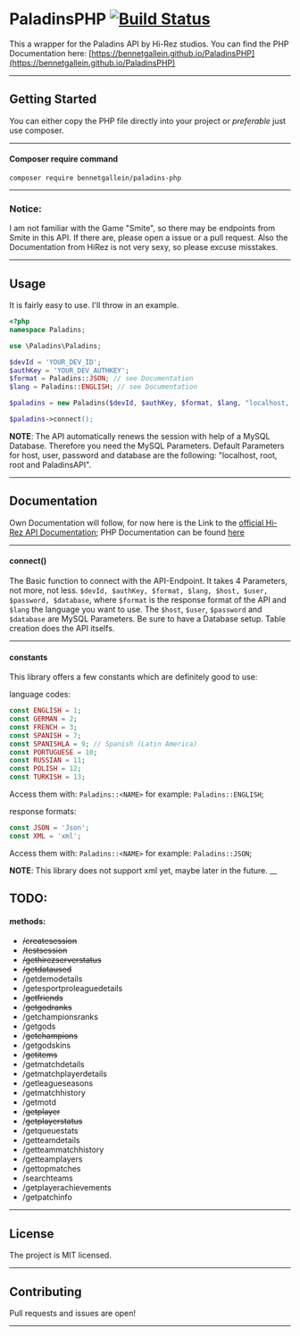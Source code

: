 # PaladinsPHP [![Build Status](https://travis-ci.org/bennetgallein/PaladinsPHP.svg?branch=master)](https://travis-ci.org/bennetgallein/PaladinsPHP)

This a wrapper for the Paladins API by Hi-Rez studios.
You can find the PHP Documentation here: [https://bennetgallein.github.io/PaladinsPHP](https://bennetgallein.github.io/PaladinsPHP)
___
## Getting Started

You can either copy the PHP file directly into your project or _preferable_ just use composer.
___
#### Composer require command
`composer require bennetgallein/paladins-php`
___
### Notice:
I am not familiar with the Game "Smite", so there may be endpoints from Smite in this API. If there are, please open a issue or a pull request. Also the Documentation from HiRez is not very sexy, so please excuse misstakes.
___
## Usage

It is fairly easy to use. I'll throw in an example.

```php
<?php
namespace Paladins;

use \Paladins\Paladins;

$devId = 'YOUR_DEV_ID';
$authKey = 'YOUR_DEV_AUTHKEY';
$format = Paladins::JSON; // see Documentation
$lang = Paladins::ENGLISH; // see Documentation

$paladins = new Paladins($devId, $authKey, $format, $lang, "localhost, "root_user", "root_password", "database_name");

$paladins->connect();
```
__NOTE__: The API automatically renews the session with help of a MySQL Database. Therefore you need the MySQL Parameters. Default Parameters for host, user, password and database are the following: "localhost, root, root and PaladinsAPI".
___
## Documentation

Own Documentation will follow, for now here is the Link to the [official Hi-Rez API Documentation](https://docs.google.com/document/d/1OFS-3ocSx-1Rvg4afAnEHlT3917MAK_6eJTR6rzr-BM/edit);
PHP Documentation can be found [here](https://bennetgallein.github.io/PaladinsPHP)
***

#### connect()

The Basic function to connect with the API-Endpoint. It takes 4 Parameters, not more, not less.
`$devId, $authKey, $format, $lang, $host, $user, $password, $database`, where `$format` is the response format of the API and `$lang` the language you want to use.
The `$host`, `$user`, `$password` and `$database` are MySQL Parameters. Be sure to have a Database setup. Table creation does the API itselfs.
___
#### constants

This library offers a few constants which are definitely good to use:

language codes:
```php
const ENGLISH = 1;
const GERMAN = 2;
const FRENCH = 3;
const SPANISH = 7;
const SPANISHLA = 9; // Spanish (Latin America)
const PORTUGUESE = 10;
const RUSSIAN = 11;
const POLISH = 12;
const TURKISH = 13;
```
Access them with: `Paladins::<NAME>` for example: `Paladins::ENGLISH`;

response formats:
```php
const JSON = 'Json';
const XML = 'xml';
```
Access them with: `Paladins::<NAME>` for example: `Paladins::JSON`;

__NOTE__: This library does not support xml yet, maybe later in the future.
__
## TODO:
#### methods:
- ~~/createsession~~
- ~~/testsession~~
- ~~/gethirezserverstatus~~
- ~~/getdataused~~
- /getdemodetails
- /getesportproleaguedetails
- /~~getfriends~~
- /~~getgodranks~~
- /getchampionsranks
- /getgods
- /~~getchampions~~
- /getgodskins
- /~~getitems~~
- /getmatchdetails
- /getmatchplayerdetails
- /getleagueseasons
- /getmatchhistory
- /getmotd
- /~~getplayer~~
- /~~getplayerstatus~~
- /getqueuestats
- /getteamdetails
- /getteammatchhistory
- /getteamplayers
- /gettopmatches
- /searchteams
- /getplayerachievements
- /getpatchinfo
___
## License

The project is MIT licensed.
___
## Contributing

Pull requests and issues are open!
___
